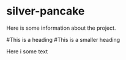 silver-pancake
================
Here is some information about the project.


#This is a heading
#This is a smaller heading

Here i some text 
